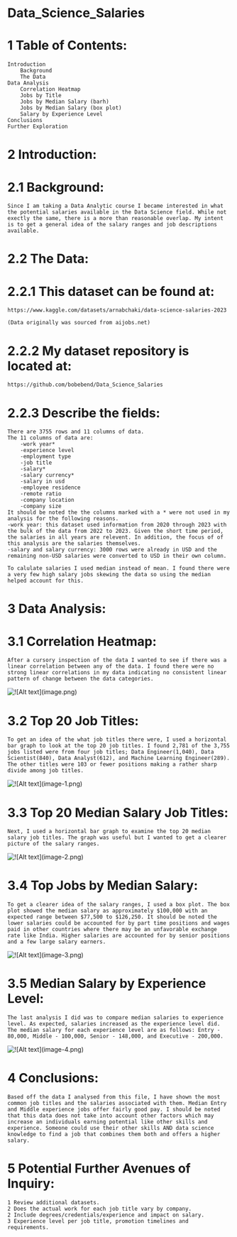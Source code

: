 # Data_Science_Salaries
# 1 Table of Contents:
    Introduction
        Background
        The Data
    Data Analysis
        Correlation Heatmap
        Jobs by Title
        Jobs by Median Salary (barh)
        Jobs by Median Salary (box plot)
        Salary by Experience Level
    Conclusions
    Further Exploration

# 2 Introduction:
# 2.1 Background:
    Since I am taking a Data Analytic course I became interested in what the potential salaries available in the Data Science field. While not exectly the same, there is a more than reasonable overlap. My intent is to get a general idea of the salary ranges and job descriptions available. 

# 2.2 The Data:
# 2.2.1 This dataset can be found at:
    https://www.kaggle.com/datasets/arnabchaki/data-science-salaries-2023

    (Data originally was sourced from aijobs.net)

# 2.2.2 My dataset repository is located at:
    https://github.com/bobebend/Data_Science_Salaries

# 2.2.3 Describe the fields:
    There are 3755 rows and 11 columns of data.
    The 11 columns of data are:
        -work year*
        -experience level
        -employment type
        -job title
        -salary*
        -salary currency*
        -salary in usd
        -employee residence
        -remote ratio
        -company location
        -company size
    It should be noted the the columns marked with a * were not used in my analysis for the following reasons.
    -work year: this dataset used information from 2020 through 2023 with the bulk of the data from 2022 to 2023. Given the short time period, the salaries in all years are relevent. In addition, the focus of of this analysis are the salaries themselves.
    -salary and salary currency: 3000 rows were already in USD and the remaining non-USD salaries were converted to USD in their own column.

    To calulate salaries I used median instead of mean. I found there were a very few high salary jobs skewing the data so using the median helped account for this. 
    
# 3 Data Analysis:
# 3.1 Correlation Heatmap:
    After a cursory inspection of the data I wanted to see if there was a linear correlation between any of the data. I found there were no strong linear correlations in my data indicating no consistent linear pattern of change between the data categories.
![!\[Alt text\](image.png)](images/image.png)

# 3.2 Top 20 Job Titles:
    To get an idea of the what job titles there were, I used a horizontal bar graph to look at the top 20 job titles. I found 2,781 of the 3,755 jobs listed were from four job titles; Data Engineer(1,040), Data Scientist(840), Data Analyst(612), and Machine Learning Engineer(289). The other titles were 103 or fewer positions making a rather sharp divide among job titles.
![!\[Alt text\](image-1.png)](images/image-1.png)

# 3.3 Top 20 Median Salary Job Titles:
    Next, I used a horizontal bar graph to examine the top 20 median salary job titles. The graph was useful but I wanted to get a clearer picture of the salary ranges.
![!\[Alt text\](image-2.png)](images/image-2.png)

# 3.4 Top Jobs by Median Salary:
    To get a clearer idea of the salary ranges, I used a box plot. The box plot showed the median salary as approximately $100,000 with an expected range between $77,500 to $126,250. It should be noted the lower salaries could be accounted for by part time positions and wages paid in other countries where there may be an unfavorable exchange rate like India. Higher salaries are accounted for by senior positions and a few large salary earners.
![!\[Alt text\](image-3.png)](images/image-3.png)

# 3.5 Median Salary by Experience Level:
    The last analysis I did was to compare median salaries to experience level. As expected, salaries increased as the experience level did. The median salary for each experience level are as follows: Entry - 80,000, Middle - 100,000, Senior - 148,000, and Executive - 200,000.
![!\[Alt text\](image-4.png)](images/image-4.png)

# 4 Conclusions:
    Based off the data I analysed from this file, I have shown the most common job titles and the salaries associated with them. Median Entry and Middle experience jobs offer fairly good pay. I should be noted that this data does not take into account other factors which may increase an individuals earning potential like other skills and experience. Someone could use their other skills AND data science knowledge to find a job that combines them both and offers a higher salary. 
    

# 5 Potential Further Avenues of Inquiry:
    1 Review additional datasets. 
    2 Does the actual work for each job title vary by company.
    2 Include degrees/credentials/experience and impact on salary.
    3 Experience level per job title, promotion timelines and requirements.